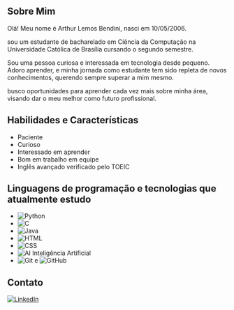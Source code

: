 ## Sobre Mim
Olá! Meu nome é Arthur Lemos Bendini, nasci em 10/05/2006.

sou um estudante de bacharelado em Ciência da Computação na Universidade Católica de Brasília cursando o segundo semestre.

Sou uma pessoa curiosa e interessada em tecnologia desde pequeno. Adoro aprender, e minha jornada como estudante tem sido repleta de novos conhecimentos, querendo sempre superar a mim mesmo.

busco oportunidades para aprender cada vez mais sobre minha área, visando dar o meu melhor como futuro profissional.

## Habilidades e Características
- Paciente
- Curioso
- Interessado em aprender
- Bom em trabalho em equipe
- Inglês avançado verificado pelo TOEIC

## Linguagens de programação e tecnologias que atualmente estudo
- ![Python](https://img.shields.io/badge/Python-306998?style=flat&logo=python&logoColor=white)
- ![C](https://img.shields.io/badge/C-000000?style=flat&logo=c&logoColor=white)
- ![Java](https://img.shields.io/badge/Java-F7DF1E?style=flat&logo=java&logoColor=black)
- ![HTML](https://img.shields.io/badge/HTML-E34F26?style=flat&logo=html5&logoColor=white)
- ![CSS](https://img.shields.io/badge/CSS-1572B6?style=flat&logo=css3&logoColor=white)
- ![AI](https://img.shields.io/badge/AI-10B981?style=flat&logo=ai&logoColor=white) Inteligência Artificial
- ![Git](https://img.shields.io/badge/Git-F05032?style=flat&logo=git&logoColor=white) e ![GitHub](https://img.shields.io/badge/GitHub-181717?style=flat&logo=github&logoColor=white)


## Contato
[![LinkedIn](https://img.shields.io/badge/LinkedIn-%230077B5.svg?style=for-the-badge&logo=linkedin&logoColor=white)](https://www.linkedin.com/in/arthur-lemos-bendini-714209323/)


